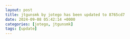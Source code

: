 ```yaml
---
layout: post
title: jtgunsmk by jotego has been updated to 8765cd7
date: 2024-09-08 05:42:14 +0000
categories: [jotego, jtgunsmk]
tags: [update]
---
```


